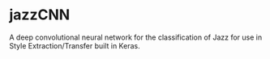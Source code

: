 # jazzCNN
A deep convolutional neural network for the classification of Jazz for use in Style Extraction/Transfer built in Keras.
